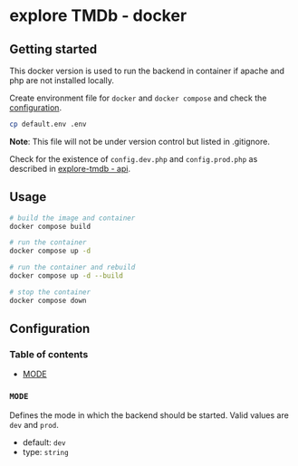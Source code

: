 # explore TMDb - docker

## Getting started

This docker version is used to run the backend in container if apache and php are not installed locally.

Create environment file for `docker` and `docker compose` and check the [configuration](#configuration).

```bash
cp default.env .env
```

**Note**: This file will not be under version control but listed in .gitignore.

Check for the existence of `config.dev.php` and `config.prod.php` as described in [explore-tmdb - api](./api).

## Usage

```bash
# build the image and container
docker compose build

# run the container
docker compose up -d

# run the container and rebuild
docker compose up -d --build

# stop the container
docker compose down
```

## Configuration

### Table of contents

* [MODE](#MODE)

### `MODE`

Defines the mode in which the backend should be started.
Valid values are `dev` and `prod`.

* default: `dev`
* type: `string`
